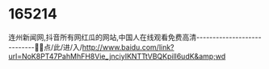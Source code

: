 # 165214
连州新闻网,抖音所有网红瓜的网站,中国人在线观看免费高清----------------------------🍬🍬点/此/进/入/http://www.baidu.com/link?url=NoK8PT47PahMhFH8Vie_jnciyIKNTTtVBQKpill6udK&amp;wd
